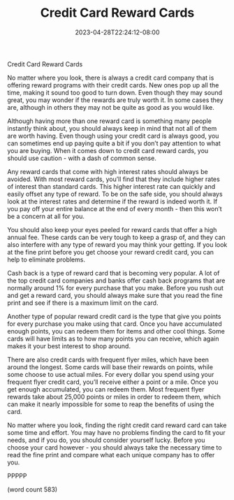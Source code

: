 ﻿---
title: "Credit Card Reward Cards"
date: 2023-04-28T22:24:12-08:00
description: "Credit Cards Tips for Web Success"
featured_image: "/images/Credit Cards.jpg"
tags: ["Credit Cards"]
---

Credit Card Reward Cards

No matter where you look, there is always a credit card company that is offering reward programs with their credit cards.  New ones pop up all the time, making it sound too good to turn down.  Even though they may sound great, you may wonder if the rewards are truly worth it.  In some cases they are, although in others they may not be quite as good as you would like.

Although having more than one reward card is something many people instantly think about, you should always keep in mind that not all of them are worth having.  Even though using your credit card is always good, you can sometimes end up paying quite a bit if you don’t pay attention to what you are buying.  When it comes down to credit card reward cards, you should use caution - with a dash of common sense.

Any reward cards that come with high interest rates should always be avoided.  With most reward cards, you’ll find that they include higher rates of interest than standard cards.  This higher interest rate can quickly and easily offset any type of reward.  To be on the safe side, you should always look at the interest rates and determine if the reward is indeed worth it.  If you pay off your entire balance at the end of every month - then this won’t be a concern at all for you.

You should also keep your eyes peeled for reward cards that offer a high annual fee.  These cards can be very tough to keep a grasp of, and they can also interfere with any type of reward you may think your getting.  If you look at the fine print before you get choose your reward credit card, you can help to eliminate problems.
		
Cash back is a type of reward card that is becoming very popular.  A lot of the top credit card companies and banks offer cash back programs that are normally around 1% for every purchase that you make.  Before you rush out and get a reward card, you should always make sure that you read the fine print and see if there is a maximum limit on the card.

Another type of popular reward credit card is the type that give you points for every purchase you make using that card.  Once you have accumulated enough points, you can redeem them for items and other cool things.  Some cards will have limits as to how many points you can receive, which again makes it your best interest to shop around.  

There are also credit cards with frequent flyer miles, which have been around the longest.  Some cards will base their rewards on points, while some choose to use actual miles.  For every dollar you spend using your frequent flyer credit card, you’ll receive either a point or a mile.  Once you get enough accumulated, you can redeem them.  Most frequent flyer rewards take about 25,000 points or miles in order to redeem them, which can make it nearly impossible for some to reap the benefits of using the card.

No matter where you look, finding the right credit card reward card can take some time and effort.  You may have no problems finding the card to fit your needs, and if you do, you should consider yourself lucky.  Before you choose your card however - you should always take the necessary time to read the fine print and compare what each unique company has to offer you.

PPPPP

(word count 583)
